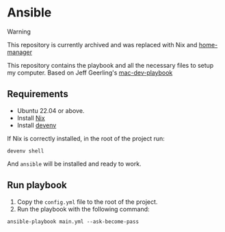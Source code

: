 # Ansible

> [!WARNING]
> This repository is currently archived and was replaced with Nix and [home-manager](https://github.com/fm7-1/home-manager)

This repository contains the playbook and all the necessary files to setup my computer. Based on Jeff Geerling's [mac-dev-playbook](https://github.com/geerlingguy/mac-dev-playbook)

## Requirements

- Ubuntu 22.04 or above.
- Install [Nix](https://nixos.org/download/)
- Install [devenv](https://devenv.sh/getting-started/)

If Nix is correctly installed, in the root of the project run:

```
devenv shell
```

And `ansible` will be installed and ready to work.

## Run playbook

1. Copy the `config.yml` file to the root of the project.
2. Run the playbook with the following command:
```
ansible-playbook main.yml --ask-become-pass
```
